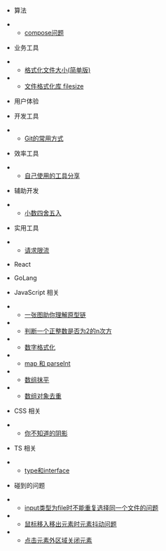 * 算法
* * [compose问题](/algorithm/compose.md)

* 业务工具
* * [格式化文件大小(简单版)](/business/format-file-size.md)
* * [文件格式化库 filesize](/business/filesize.md)

* 用户体验
    
* 开发工具
* * [Git的常用方式](/development-tools/git-tips.md)

* 效率工具
* * [自己使用的工具分享](/tools/efficiency-tools.md)

* 辅助开发 
* * [小数四舍五入](/help/round.md)  

* 实用工具
* * [请求限流](/util/query-limit.md)

* React

* GoLang

* JavaScript 相关
* * [一张图助你理解原型链](/javascript/prototype.md) 
* * [判断一个正整数是否为2的n次方](/javascript/ispoweroftwo.md)
* * [数字格式化](/javascript/number-format.md)
* * [map 和 parseInt](/javascript/map-parseint.md)
* * [数组抹平](/array-screed.md)
* * [数组对象去重](/array-object-unique.md)

* CSS 相关
* * [你不知道的阴影](/css/shadow.md)

* TS 相关
* * [type和interface](/ts/type-interface.md)

* 碰到的问题
* * [input类型为file时不能重复选择同一个文件的问题](/project-question/input-typeof-file.md)
* * [鼠标移入移出元素时元素抖动问题](/project-question/mouse-over-out.md)
* * [点击元素外区域关闭元素](/project-question/click-out-of-area-close.md)
